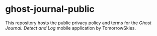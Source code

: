 # ghost-journal-public
This repository hosts the public privacy policy and terms for the *Ghost Journal: Detect and Log* mobile application by TomorrowSkies.
